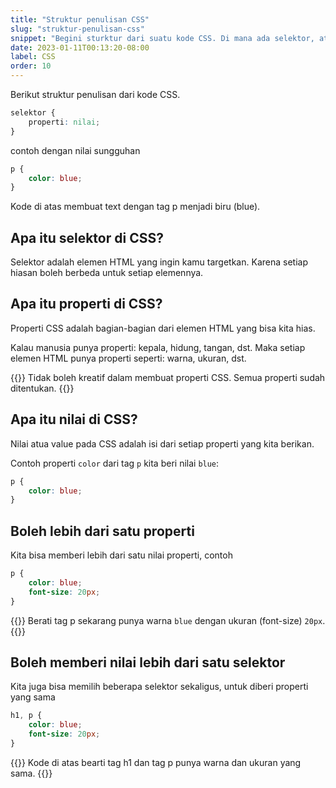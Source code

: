 ```yaml
---
title: "Struktur penulisan CSS"
slug: "struktur-penulisan-css"
snippet: "Begini sturktur dari suatu kode CSS. Di mana ada selektor, atribut dan nilainya."
date: 2023-01-11T00:13:20-08:00
label: CSS
order: 10
---
```


Berikut struktur penulisan dari kode CSS. 
```css
selektor {
    properti: nilai;
}
```

contoh dengan nilai sungguhan
```css
p {
    color: blue;
}
```
Kode di atas membuat text dengan tag p menjadi biru (blue).

## Apa itu selektor di CSS?
Selektor adalah elemen HTML yang ingin kamu targetkan. Karena setiap hiasan boleh berbeda untuk setiap elemennya.

## Apa itu properti di CSS?
Properti CSS adalah bagian-bagian dari elemen HTML yang bisa kita hias. 

Kalau manusia punya properti: kepala, hidung, tangan, dst. Maka setiap elemen HTML punya properti seperti: warna, ukuran, dst.


{{<alert class="warning">}}
Tidak boleh kreatif dalam membuat properti CSS. Semua properti sudah ditentukan.
{{</alert>}}

## Apa itu nilai di CSS?
Nilai atua value pada CSS adalah isi dari setiap properti yang kita berikan. 

Contoh properti `color` dari tag `p` kita beri nilai `blue`:
```css
p {
    color: blue;
}
```

## Boleh lebih dari satu properti
Kita bisa memberi lebih dari satu nilai properti, contoh

```css
p {
    color: blue;
    font-size: 20px;
}
```

{{<alert>}}
Berati tag p sekarang punya warna `blue` dengan ukuran (font-size) `20px`.
{{</alert>}}


## Boleh memberi nilai lebih dari satu selektor
Kita juga bisa memilih beberapa selektor sekaligus, untuk diberi properti yang sama
```css
h1, p {
    color: blue;
    font-size: 20px;
}
```

{{<alert>}}
Kode di atas bearti tag h1 dan tag p punya warna dan ukuran yang sama.
{{</alert>}}
